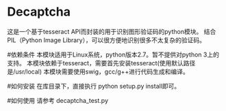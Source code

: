 # Decaptcha
这是一个基于tesseract API而封装的用于识别图形验证码的python模块。
结合PIL（Python Image Library），可以很方便地识别很多不太复杂的验证码。

#依赖条件
本模块适用于Linux系统，python版本2.7。暂不提供对python 3上的支持。
本模块依赖于tesseract，需要首先安装tesseract(使用默认路径是/usr/local)
本模块需要使用swig，gcc/g++进行代码生成和编译。

#如何安装
在库目录下，直接执行
python setup.py install即可。

#如何使用
请参考 decaptcha_test.py
